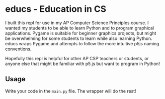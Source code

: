 # educs - Education in CS

I built this repl for use in my AP Computer Science Principles course. I wanted my students to be able to learn Python and to program graphical applications. Pygame is suitable for beginner graphics projects, but might be overwhelming for some students to learn while also learning Python. educs wraps Pygame and attempts to follow the more intuitive p5js naming conventions.

Hopefully this repl is helpful for other AP CSP teachers or students, or anyone else that might be familiar with p5.js but want to program in Python!

## Usage

Write your code in the `main.py` file. The wrapper will do the rest!